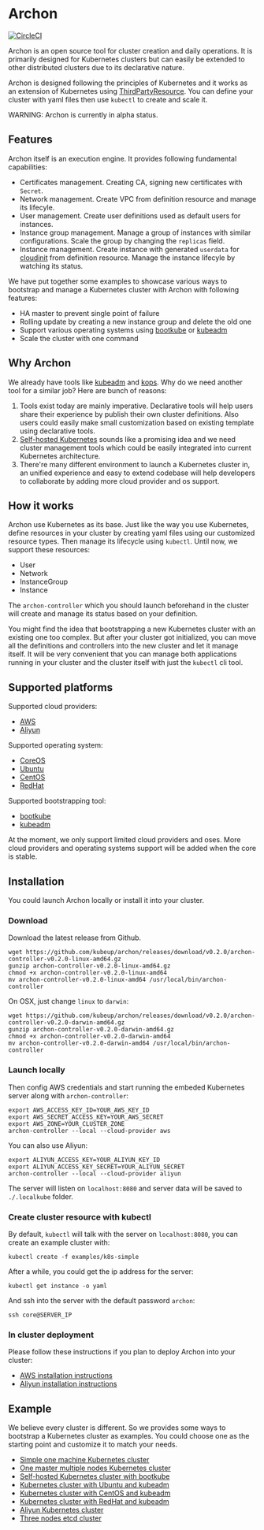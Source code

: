 Archon
======

[![CircleCI](https://circleci.com/gh/kubeup/archon/tree/master.svg?style=shield)][circleci]

Archon is an open source tool for cluster creation and daily operations.
It is primarily designed for Kubernetes clusters but can easily be extended to other
distributed clusters due to its declarative nature.

Archon is designed following the principles of Kubernetes and it works as
an extension of Kubernetes using [ThirdPartyResource]. You can define your
cluster with yaml files then use `kubectl` to create and scale it.

WARNING: Archon is currently in alpha status.

Features
--------

Archon itself is an execution engine. It provides following fundamental capabilities:

  - Certificates management. Creating CA, signing new certificates with `Secret`.
  - Network management. Create VPC from definition resource and manage its lifecyle.
  - User management. Create user definitions used as default users for instances.
  - Instance group management. Manage a group of instances with similar configurations.
    Scale the group by changing the `replicas` field.
  - Instance management. Create instance with generated `userdata` for [cloudinit]
    from definition resource. Manage the instance lifecyle by watching its status.

We have put together some examples to showcase various ways to bootstrap and manage
a Kubernetes cluster with Archon with following features:

  - HA master to prevent single point of failure
  - Rolling update by creating a new instance group and delete the old one
  - Support various operating systems using [bootkube] or [kubeadm]
  - Scale the cluster with one command

Why Archon
----------

We already have tools like [kubeadm] and [kops]. Why do we need another tool
for a similar job? Here are bunch of reasons:

  1. Tools exist today are mainly imperative. Declarative tools will help
  users share their experience by publish their own cluster definitions.
  Also users could easily make small customization based on existing template
  using declarative tools.
  2. [Self-hosted Kubernetes] sounds like a promising idea and we need cluster
  management tools which could be easily integrated into current Kubernetes
  architecture.
  3. There're many different environment to launch a Kubernetes cluster in,
  an unified experience and easy to extend codebase will help developers to
  collaborate by adding more cloud provider and os support.

How it works
------------

Archon use Kubernetes as its base. Just like the way you use Kubernetes,
define resources in your cluster by creating yaml files using our customized
resource types. Then manage its lifecycle using `kubectl`. Until now, we
support these resources:

  - User
  - Network
  - InstanceGroup
  - Instance

The `archon-controller` which you should launch beforehand in the cluster will
create and manage its status based on your definition.

You might find the idea that bootstrapping a new Kubernetes cluster with an existing
one too complex. But after your cluster got initialized, you can move all the
definitions and controllers into the new cluster and let it manage itself. It will
be very convenient that you can manage both applications running in your cluster
and the cluster itself with just the `kubectl` cli tool.

Supported platforms
-------------------

Supported cloud providers:

  - [AWS]
  - [Aliyun]

Supported operating system:

  - [CoreOS][bootkube-example]
  - [Ubuntu][ubuntu-example]
  - [CentOS][centos-example]
  - [RedHat][redhat-example]

Supported bootstrapping tool:

  - [bootkube][bootkube-example]
  - [kubeadm][ubuntu-example]

At the moment, we only support limited cloud providers and oses. More cloud providers
and operating systems support will be added when the core is stable.

Installation
------------

You could launch Archon locally or install it into your cluster.

### Download

Download the latest release from Github.

```
wget https://github.com/kubeup/archon/releases/download/v0.2.0/archon-controller-v0.2.0-linux-amd64.gz
gunzip archon-controller-v0.2.0-linux-amd64.gz
chmod +x archon-controller-v0.2.0-linux-amd64
mv archon-controller-v0.2.0-linux-amd64 /usr/local/bin/archon-controller
```

On OSX, just change `linux` to `darwin`:

```
wget https://github.com/kubeup/archon/releases/download/v0.2.0/archon-controller-v0.2.0-darwin-amd64.gz
gunzip archon-controller-v0.2.0-darwin-amd64.gz
chmod +x archon-controller-v0.2.0-darwin-amd64
mv archon-controller-v0.2.0-darwin-amd64 /usr/local/bin/archon-controller
```

### Launch locally

Then config AWS credentials and start running the embeded Kubernetes server along with `archon-controller`:

```
export AWS_ACCESS_KEY_ID=YOUR_AWS_KEY_ID
export AWS_SECRET_ACCESS_KEY=YOUR_AWS_SECRET
export AWS_ZONE=YOUR_CLUSTER_ZONE
archon-controller --local --cloud-provider aws
```

You can also use Aliyun:

```
export ALIYUN_ACCESS_KEY=YOUR_ALIYUN_KEY_ID
export ALIYUN_ACCESS_KEY_SECRET=YOUR_ALIYUN_SECRET
archon-controller --local --cloud-provider aliyun
```

The server will listen on `localhost:8080` and server data will be saved to `./.localkube` folder.

### Create cluster resource with kubectl

By default, `kubectl` will talk with the server on `localhost:8080`, you can create an example cluster with:

```
kubectl create -f examples/k8s-simple
```

After a while, you could get the ip address for the server:

```
kubectl get instance -o yaml
```

And ssh into the server with the default password `archon`:

```
ssh core@SERVER_IP
```

### In cluster deployment

Please follow these instructions if you plan to deploy Archon into your cluster:

  - [AWS installation instructions]
  - [Aliyun installation instructions]


Example
-------

We believe every cluster is different. So we provides some ways to bootstrap a
Kubernetes cluster as examples. You could choose one as the starting point and
customize it to match your needs.

  - [Simple one machine Kubernetes cluster][simple-example]
  - [One master multiple nodes Kubernetes cluster][master-node-example]
  - [Self-hosted Kubernetes cluster with bootkube][bootkube-example]
  - [Kubernetes cluster with Ubuntu and kubeadm][ubuntu-example]
  - [Kubernetes cluster with CentOS and kubeadm][centos-example]
  - [Kubernetes cluster with RedHat and kubeadm][redhat-example]
  - [Aliyun Kubernetes cluster][aliyun-example]
  - [Three nodes etcd cluster][etcd-example]

[ThirdPartyResource]: http://kubernetes.io/docs/user-guide/thirdpartyresources/
[kubeadm]: https://github.com/kubernetes/kubeadm
[bootkube]: https://github.com/kubernetes-incubator/bootkube
[kops]: https://github.com/kubernetes/kops
[cloudinit]: http://cloudinit.readthedocs.io/en/latest/
[AWS]: https://aws.amazon.com
[Aliyun]: https://www.aliyun.com
[simple-example]: https://github.com/kubeup/archon/tree/master/example/k8s-simple
[master-node-example]: https://github.com/kubeup/archon/tree/master/example/k8s-master-node
[bootkube-example]: https://github.com/kubeup/archon/tree/master/example/k8s-bootkube
[ubuntu-example]: https://github.com/kubeup/archon/tree/master/example/k8s-ubuntu
[centos-example]: https://github.com/kubeup/archon/tree/master/example/k8s-centos
[redhat-example]: https://github.com/kubeup/archon/tree/master/example/k8s-redhat
[aliyun-example]: https://github.com/kubeup/archon/tree/master/example/k8s-aliyun
[etcd-example]: https://github.com/kubeup/archon/tree/master/example/etcd-cluster
[Self-hosted Kubernetes]: https://github.com/kubernetes/community/pull/206
[AWS installation instructions]: https://github.com/kubeup/archon/blob/master/docs/installation.md
[Aliyun installation instructions]: https://github.com/kubeup/archon/blob/master/docs/installation_aliyun.md
[circleci]: https://circleci.com/gh/kubeup/archon
